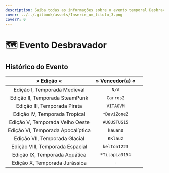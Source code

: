 ```yaml
---
description: Saiba todas as informações sobre o evento temporal Desbravador!
cover: ../../.gitbook/assets/Inserir_um_titulo_3.png
coverY: 0
---
```


# 🗺️ Evento Desbravador

## Histórico do Evento

<table><thead><tr><th align="center">» Edição «</th><th align="center">» Vencedor(a) «</th><th data-hidden></th></tr></thead><tbody><tr><td align="center">Edição I, Temporada Medieval</td><td align="center"><code>N/A</code></td><td></td></tr><tr><td align="center">Edição II, Temporada SteamPunk</td><td align="center"><code>Carros2</code></td><td></td></tr><tr><td align="center">Edição III, Temporada Pirata</td><td align="center"><code>VITAOVM</code></td><td></td></tr><tr><td align="center">Edição IV, Temporada Tropical</td><td align="center"><code>*DaviZoneZ</code></td><td></td></tr><tr><td align="center">Edição V, Temporada Velho Oeste</td><td align="center"><code>AUGUSTUS15</code></td><td></td></tr><tr><td align="center">Edição VI, Temporada Apocalíptica</td><td align="center"><code>kauan0</code></td><td></td></tr><tr><td align="center">Edição VII, Temporada Glacial</td><td align="center"><code>KKlauz</code></td><td></td></tr><tr><td align="center">Edição VIII, Temporada Espacial</td><td align="center"><code>kelton1223</code></td><td></td></tr><tr><td align="center">Edição IX, Temporada Aquática</td><td align="center"><code>*Tilapia3154</code></td><td></td></tr><tr><td align="center">Edição X, Temporada Jurássica</td><td align="center"><code>-</code></td><td></td></tr></tbody></table>
